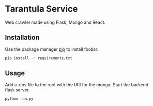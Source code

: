 # Tarantula Service

Web crawler made using Flask, Mongo and React.

## Installation

Use the package manager [pip](https://pip.pypa.io/en/stable/) to install foobar.

```bash
pip install -r requirements.txt
```

## Usage

Add a .env file to the root with the URI for the mongo.
Start the backend flask server.

```bash
python run.py
```
